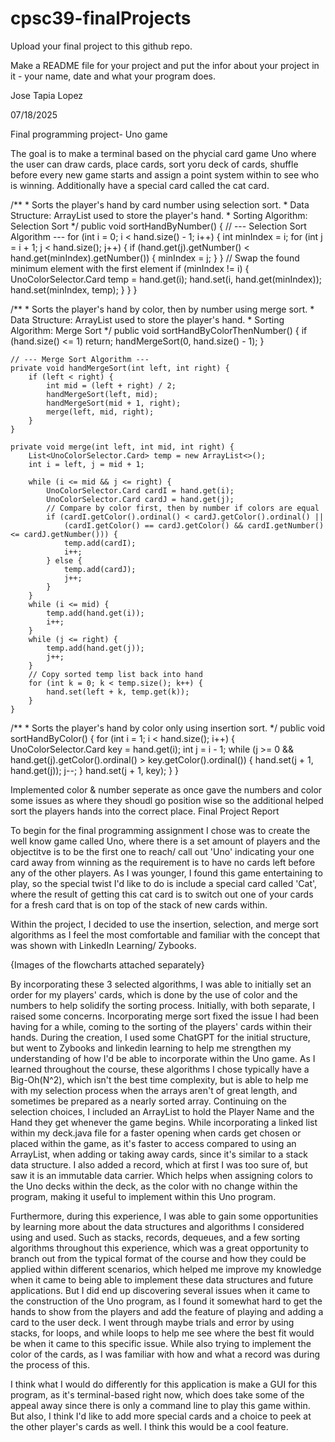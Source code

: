 # cpsc39-finalProjects

Upload your final project to this github repo.

Make a README file for your project and put the infor about your project in it - your name, date and what your program does.

Jose Tapia Lopez

07/18/2025

Final programming project- Uno game

The goal is to make a terminal based on the phycial card game Uno where the user can draw cards, place cards, 
sort yoru deck of cards, shuffle before every new game starts and assign a point system within to see who is winning. Additionally have a special card called the cat card.


 /**
     * Sorts the player's hand by card number using selection sort.
     * Data Structure: ArrayList used to store the player's hand.
     * Sorting Algorithm: Selection Sort
     */
    public void sortHandByNumber() {
        // --- Selection Sort Algorithm ---
        for (int i = 0; i < hand.size() - 1; i++) {
            int minIndex = i;
            for (int j = i + 1; j < hand.size(); j++) {
                if (hand.get(j).getNumber() < hand.get(minIndex).getNumber()) {
                    minIndex = j;
                }
            }
            // Swap the found minimum element with the first element
            if (minIndex != i) {
                UnoColorSelector.Card temp = hand.get(i);
                hand.set(i, hand.get(minIndex));
                hand.set(minIndex, temp);
            }
        }
    }



/**
     * Sorts the player's hand by color, then by number using merge sort.
     * Data Structure: ArrayList used to store the player's hand.
     * Sorting Algorithm: Merge Sort
     */
    public void sortHandByColorThenNumber() {
        if (hand.size() <= 1) return;
        handMergeSort(0, hand.size() - 1);
    }

    // --- Merge Sort Algorithm ---
    private void handMergeSort(int left, int right) {
        if (left < right) {
            int mid = (left + right) / 2;
            handMergeSort(left, mid);
            handMergeSort(mid + 1, right);
            merge(left, mid, right);
        }
    }

    private void merge(int left, int mid, int right) {
        List<UnoColorSelector.Card> temp = new ArrayList<>();
        int i = left, j = mid + 1;

        while (i <= mid && j <= right) {
            UnoColorSelector.Card cardI = hand.get(i);
            UnoColorSelector.Card cardJ = hand.get(j);
            // Compare by color first, then by number if colors are equal
            if (cardI.getColor().ordinal() < cardJ.getColor().ordinal() ||
                (cardI.getColor() == cardJ.getColor() && cardI.getNumber() <= cardJ.getNumber())) {
                temp.add(cardI);
                i++;
            } else {
                temp.add(cardJ);
                j++;
            }
        }
        while (i <= mid) {
            temp.add(hand.get(i));
            i++;
        }
        while (j <= right) {
            temp.add(hand.get(j));
            j++;
        }
        // Copy sorted temp list back into hand
        for (int k = 0; k < temp.size(); k++) {
            hand.set(left + k, temp.get(k));
        }
    }



/**
     * Sorts the player's hand by color only using insertion sort.
     */
    public void sortHandByColor() {
        for (int i = 1; i < hand.size(); i++) {
            UnoColorSelector.Card key = hand.get(i);
            int j = i - 1;
            while (j >= 0 && hand.get(j).getColor().ordinal() > key.getColor().ordinal()) {
                hand.set(j + 1, hand.get(j));
                j--;
            }
            hand.set(j + 1, key);
        }
    }

Implemented color & number seperate as once gave the numbers and color some issues as where they shoudl go position wise so the additional helped sort the players hands into the correct place.
Final Project Report

To begin for the final programming assignment I chose was to create the well know game called Uno, where there is a set amount of players and the objectitve is to be the first one to reach/ call out 'Uno' indicating your one card away from winning as the requirement is to have no cards left before any of the other players. As I was younger, I found this game entertaining to play, so the special twist I'd like to do is include a special card called 'Cat', where the result of getting this cat card is to switch out one of your cards for a fresh card that is on top of the stack of new cards within.

Within the project, I decided to use the insertion, selection, and merge sort algorithms as I feel the most comfortable and familiar with the concept that was shown with LinkedIn Learning/ Zybooks. 

{Images of the flowcharts attached separately}

By incorporating these 3 selected algorithms, I was able to initially set an order for my players' cards, which is done by the use of color and the numbers to help solidify the sorting process. Initially, with both separate, I raised some concerns. Incorporating merge sort fixed the issue I had been having for a while, coming to the sorting of the players' cards within their hands. During the creation, I used some ChatGPT for the initial structure, but went to Zybooks and linkedin learning to help me strengthen my understanding of how I'd be able to incorporate within the Uno game. As I learned throughout the course, these algorithms I chose typically have a Big-Oh(N^2), which isn't the best time complexity, but is able to help me with my selection process when the arrays aren't of great length, and sometimes be prepared as a nearly sorted array. Continuing on the selection choices, I included an ArrayList to hold the Player Name and the Hand they get whenever the game begins. While incorporating a linked list within my deck.java file for a faster opening when cards get chosen or placed within the game, as it's faster to access compared to using an ArrayList, when adding or taking away cards, since it's similar to a stack data structure. I also added a record, which at first I was too sure of, but saw it is an immutable data carrier. Which helps when assigning colors to the Uno decks within the deck, as the color with no change within the program, making it useful to implement within this Uno program.

Furthermore, during this experience, I was able to gain some opportunities by learning more about the data structures and algorithms I considered using and used. Such as stacks, records, dequeues, and a few sorting algorithms throughout this experience, which was a great opportunity to branch out from the typical format of the course and how they could be applied within different scenarios, which helped me improve my knowledge when it came to being able to implement these data structures and future applications. But I did end up discovering several issues when it came to the construction of the Uno program, as I found it somewhat hard to get the hands to show from the players and add the feature of playing and adding a card to the user deck. I went through maybe trials and error by using stacks, for loops, and while loops to help me see where the best fit would be when it came to this specific issue. While also trying to implement the color of the cards, as I was familiar with how and what a record was during the process of this. 

I think what I would do differently for this application is make a GUI for this program, as it's terminal-based right now, which does take some of the appeal away since there is only a command line to play this game within. But also, I think I'd like to add more special cards and a choice to peek at the other player's cards as well. I think this would be a cool feature.
